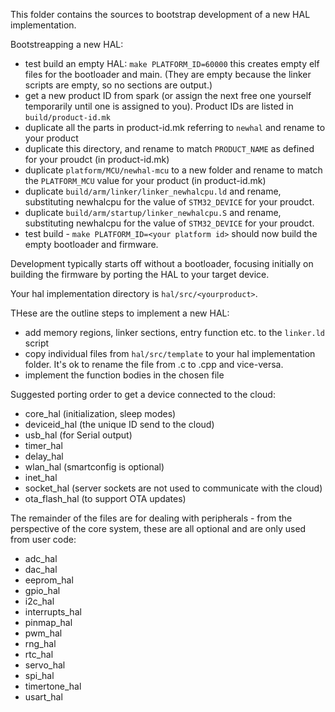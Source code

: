 This folder contains the sources to bootstrap development of a new HAL implementation.

Bootstreapping a new HAL:

- test build an empty HAL: `make PLATFORM_ID=60000` this creates empty elf files for the bootloader and main. (They are empty because the linker scripts are empty, so no sections are output.)
- get a new product ID from spark (or assign the next free one yourself temporarily until one is assigned to you). Product IDs are listed in `build/product-id.mk`
- duplicate all the parts in product-id.mk referring to `newhal` and rename to your product
- duplicate this directory, and rename to match `PRODUCT_NAME` as defined for your proudct (in product-id.mk)
- duplicate `platform/MCU/newhal-mcu` to a new folder and rename to match the `PLATFORM_MCU` value for your product (in product-id.mk)
- duplicate `build/arm/linker/linker_newhalcpu.ld` and rename, substituting newhalcpu for the value of `STM32_DEVICE` for your proudct.
- duplicate `build/arm/startup/linker_newhalcpu.S` and rename, substituting newhalcpu for the value of `STM32_DEVICE` for your proudct.
- test build - `make PLATFORM_ID=<your platform id>` should now build the empty bootloader and firmware.

Development typically starts off without a bootloader, focusing initially
on building the firmware by porting the HAL to your target device.

Your hal implementation directory is  `hal/src/<yourproduct>`.

THese are the outline steps to implement a new HAL:
- add memory regions, linker sections, entry  function etc. to the `linker.ld` script 
- copy individual files from `hal/src/template` to your hal implementation folder. It's ok to rename the file from .c to .cpp and vice-versa.
- implement the function bodies in the chosen file

Suggested porting order to get a device connected to the cloud:

- core_hal      (initialization, sleep modes)
- deviceid_hal  (the unique ID send to the cloud)
- usb_hal       (for Serial output)
- timer_hal
- delay_hal
- wlan_hal      (smartconfig is optional)
- inet_hal
- socket_hal    (server sockets are not used to communicate with the cloud)
- ota_flash_hal (to support OTA updates)


The remainder of the files are for dealing with peripherals - from the perspective
of the core system, these are all optional and are only used from user code:
- adc_hal
- dac_hal
- eeprom_hal
- gpio_hal
- i2c_hal
- interrupts_hal
- pinmap_hal
- pwm_hal
- rng_hal
- rtc_hal
- servo_hal
- spi_hal
- timertone_hal
- usart_hal

